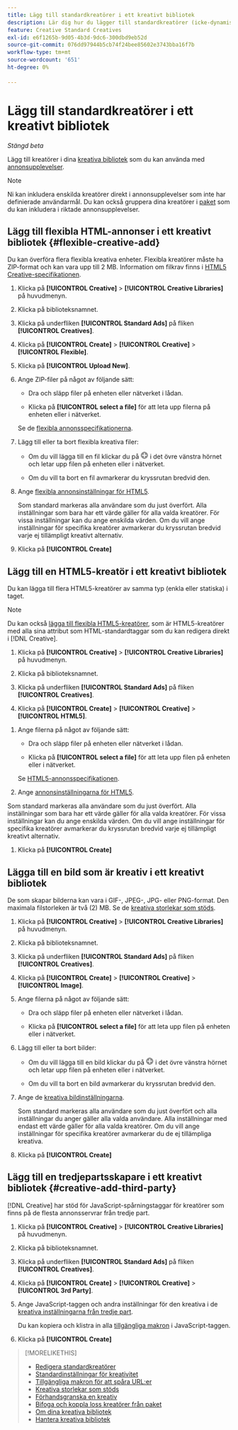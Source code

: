 ```yaml
---
title: Lägg till standardkreatörer i ett kreativt bibliotek
description: Lär dig hur du lägger till standardkreatörer (icke-dynamiska) i ett kreativt bibliotek.
feature: Creative Standard Creatives
exl-id: e6f1265b-9d05-4b3d-9dc6-300dbd9eb52d
source-git-commit: 076dd97944b5cb74f24bee85602e3743bba16f7b
workflow-type: tm+mt
source-wordcount: '651'
ht-degree: 0%

---
```


# Lägg till standardkreatörer i ett kreativt bibliotek

*Stängd beta*

Lägg till kreatörer i dina [kreativa bibliotek](creative-library-manage.md) som du kan använda med [annonsupplevelser](/help/creative/experiences/experience-about.md).

>[!NOTE]
>
> Ni kan inkludera enskilda kreatörer direkt i annonsupplevelser som inte har definierade användarmål. Du kan också gruppera dina kreatörer i [paket](bundle-manage.md) som du kan inkludera i riktade annonsupplevelser.

## Lägg till flexibla HTML-annonser i ett kreativt bibliotek {#flexible-creative-add}

<!-- Later:
You can do either of the following: 

* Upload your own flexible creatives in ZIP files.

* Use any of the predefined flexible creative templates as a starting point for your own flexible creative.

### Upload your own flexible creatives {#flexible-creative-upload}

-->

Du kan överföra flera flexibla kreativa enheter. Flexibla kreatörer måste ha ZIP-format och kan vara upp till 2 MB. Information om filkrav finns i [HTML5 Creative-specifikationen](html5-creative-specification.md).

1. Klicka på **[!UICONTROL Creative]** > **[!UICONTROL Creative Libraries]** på huvudmenyn.

1. Klicka på biblioteksnamnet.

1. Klicka på underfliken **[!UICONTROL Standard Ads]** på fliken **[!UICONTROL Creatives]**.

1. Klicka på **[!UICONTROL Create]** > **[!UICONTROL Creative]** > **[!UICONTROL Flexible]**.

1. Klicka på **[!UICONTROL Upload New]**.

1. Ange ZIP-filer på något av följande sätt:

   * Dra och släpp filer på enheten eller nätverket i lådan.

   * Klicka på **[!UICONTROL select a file]** för att leta upp filerna på enheten eller i nätverket.

   Se de [flexibla annonsspecifikationerna](#flexible-ad-spec).

1. Lägg till eller ta bort flexibla kreativa filer:

   * Om du vill lägga till en fil klickar du på ![Lägg till](/help/creative/assets/create.png "Lägg till") i det övre vänstra hörnet och letar upp filen på enheten eller i nätverket.

   * Om du vill ta bort en fil avmarkerar du kryssrutan bredvid den.

1. Ange [flexibla annonsinställningar för HTML5](/help/creative/creative-libraries/creative-settings-standard.md#creative-settings-flexible-html5).

   Som standard markeras alla användare som du just överfört. Alla inställningar som bara har ett värde gäller för alla valda kreatörer. För vissa inställningar kan du ange enskilda värden. Om du vill ange inställningar för specifika kreatörer avmarkerar du kryssrutan bredvid varje ej tillämpligt kreativt alternativ.

1. Klicka på **[!UICONTROL Create]**

<!-- In a later phase:

### Add flexible creatives using a template {#flexible-creative-use-template}

You can use any of the [predefined flexible creative templates](flexible-html5-templates.md) included with [!DNL Creative] to build 160x600, 300x250, 300x600, or 728x90 ads. Once you select a template to use, you'll edit the click tags and attributes.<!-- Replace last sentence with this if we add the template download feature back:  You can either a\) select a template to use, and then edit the click tags and attributes; or b\) [download a template as a ZIP file](#download-flexible-creative-template), edit the contents offline to build your own creative, and then [upload the edited file as a new creative](flexible-creative-upload).>

For information about the attributes available in predefined templates, see "[Available flexible creative templates](#flexible-creative-templates-available)."

1. In the main menu, click **[!UICONTROL Creative]** > **[!UICONTROL Creative Libraries]**.

1. Click the library name.

1. On the **[!UICONTROL Creatives]** tab, click the **[!UICONTROL Standard Ads]** subtab.

1. Click **[!UICONTROL Create]** > **[!UICONTROL Creative]** > **[!UICONTROL Flexible]**.

1. Click **[!UICONTROL Browse System Flexible Templates]**.



[The following are old instructions; see how this works in the new UI]


1. In the left panel, select the creative size to see all available templates for that size.

1. Under the template name, click **[!UICONTROL Use This Creative]**.

1. Edit the [flexible HTML5 creative settings](/help/creative/creative-libraries/creative-settings-standard.md#creative-settings-flexible-html5) to include your own click tags, images, and other attributes.

   The maximum file size of the creative, once it's zipped, is 2 MB.[Will saving the creative zip it??]

1. (Optional) Once you've made your changes, click []()[add image] to preview the new creative. 

1. Click **[!UICONTROL Save]**.

-->

## Lägg till en HTML5-kreatör i ett kreativt bibliotek

Du kan lägga till flera HTML5-kreatörer av samma typ (enkla eller statiska) i taget.

<!-- Add in when we add this feature back:
You can optionally download a sample HTML5 creative as a ZIP file, edit the contents to build your own creative, and then add the edited file as a new creative.
-->

>[!NOTE]
>
>Du kan också [lägga till flexibla HTML5-kreatörer](#flexible-creative-add), som är HTML5-kreatörer med alla sina attribut som HTML-standardtaggar som du kan redigera direkt i [!DNL Creative].

1. Klicka på **[!UICONTROL Creative]** > **[!UICONTROL Creative Libraries]** på huvudmenyn.

1. Klicka på biblioteksnamnet.

1. Klicka på underfliken **[!UICONTROL Standard Ads]** på fliken **[!UICONTROL Creatives]**.

1. Klicka på **[!UICONTROL Create]** > **[!UICONTROL Creative]** > **[!UICONTROL HTML5]**.

<!-- Not an option as of 3/4:

1. (Optional) To download a sample HTML5 creative as a ZIP file, click **Sample HTML5 Creatives**.

   The ZIP file is downloaded according to your browser's normal procedure, usually to the folder that is specified for downloads. 
   
   To create your own HTML5 creative using the sample, unzip the file and edit the contents to include your own ad images and attributes. Then, rename the folder and zip it, and continue below.

-->

1. Ange filerna på något av följande sätt:

   * Dra och släpp filer på enheten eller nätverket i lådan.

   * Klicka på **[!UICONTROL select a file]** för att leta upp filen på enheten eller i nätverket.

   Se [HTML5-annonsspecifikationen](/help/creative/creative-libraries/html5-creative-specification.md).

1. Ange [annonsinställningarna för HTML5](/help/creative/creative-libraries/creative-settings-standard.md#creative-settings-html5).

Som standard markeras alla användare som du just överfört. Alla inställningar som bara har ett värde gäller för alla valda kreatörer. För vissa inställningar kan du ange enskilda värden. Om du vill ange inställningar för specifika kreatörer avmarkerar du kryssrutan bredvid varje ej tillämpligt kreativt alternativ.

1. Klicka på **[!UICONTROL Create]**

## Lägga till en bild som är kreativ i ett kreativt bibliotek

De som skapar bilderna kan vara i GIF-, JPEG-, JPG- eller PNG-format. Den maximala filstorleken är två (2) MB. Se de [kreativa storlekar som stöds](/help/creative/creative-libraries/creative-sizes.md).

1. Klicka på **[!UICONTROL Creative]** > **[!UICONTROL Creative Libraries]** på huvudmenyn.

1. Klicka på biblioteksnamnet.

1. Klicka på underfliken **[!UICONTROL Standard Ads]** på fliken **[!UICONTROL Creatives]**.

1. Klicka på **[!UICONTROL Create]** > **[!UICONTROL Creative]** > **[!UICONTROL Image]**.

1. Ange filerna på något av följande sätt:

   * Dra och släpp filer på enheten eller nätverket i lådan.

   * Klicka på **[!UICONTROL select a file]** för att leta upp filen på enheten eller i nätverket.

1. Lägg till eller ta bort bilder:

   * Om du vill lägga till en bild klickar du på ![Lägg till](/help/creative/assets/create.png "Lägg till") i det övre vänstra hörnet och letar upp filen på enheten eller i nätverket.

   * Om du vill ta bort en bild avmarkerar du kryssrutan bredvid den.

1. Ange de [kreativa bildinställningarna](/help/creative/creative-libraries/creative-settings-standard.md#creative-settings-image).

   Som standard markeras alla användare som du just överfört och alla inställningar du anger gäller alla valda användare. Alla inställningar med endast ett värde gäller för alla valda kreatörer. Om du vill ange inställningar för specifika kreatörer avmarkerar du de ej tillämpliga kreativa.

1. Klicka på **[!UICONTROL Create]**

## Lägg till en tredjepartsskapare i ett kreativt bibliotek {#creative-add-third-party}

[!DNL Creative] har stöd för JavaScript-spårningstaggar för kreatörer som finns på de flesta annonsservrar från tredje part.

1. Klicka på **[!UICONTROL Creative]** > **[!UICONTROL Creative Libraries]** på huvudmenyn.

1. Klicka på biblioteksnamnet.

1. Klicka på underfliken **[!UICONTROL Standard Ads]** på fliken **[!UICONTROL Creatives]**.

1. Klicka på **[!UICONTROL Create]** > **[!UICONTROL Creative]** > **[!UICONTROL 3rd Party]**.

1. Ange JavaScript-taggen och andra inställningar för den kreativa i de [kreativa inställningarna från tredje part](#creative-settings-third-party).

   Du kan kopiera och klistra in alla [tillgängliga makron](/help/creative/creative-macros.md) i JavaScript-taggen.

1. Klicka på **[!UICONTROL Create]**

>[!MORELIKETHIS]
>
>* [Redigera standardkreatörer](/help/creative/creative-libraries/creative-edit-standard.md)
>* [Standardinställningar för kreativitet](/help/creative/creative-libraries/creative-settings-standard.md)
>* [Tillgängliga makron för att spåra URL:er](/help/creative/creative-macros.md)
>* [Kreativa storlekar som stöds](/help/creative/creative-libraries/creative-sizes.md)
>* [Förhandsgranska en kreativ](/help/creative/creative-libraries/creative-preview.md)
>* [Bifoga och koppla loss kreatörer från paket](/help/creative/creative-libraries/creative-attach-detach-bundles.md)
>* [Om dina kreativa bibliotek](/help/creative/creative-libraries/creative-libraries-about.md)
>* [Hantera kreativa bibliotek](/help/creative/creative-libraries/creative-library-manage.md)
